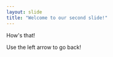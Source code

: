 ```yaml
---
layout: slide
title: "Welcome to our second slide!"
---
```

How's that!

Use the left arrow to go back!
